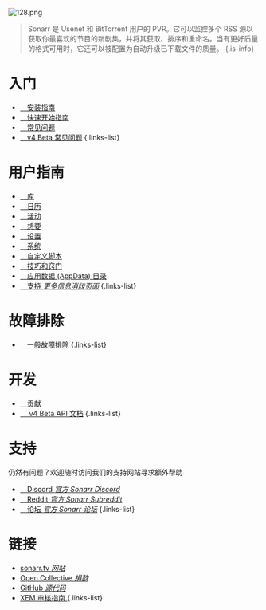 ![128.png](/assets/sonarr/logos/128.png)

> Sonarr 是 Usenet 和 BitTorrent 用户的 PVR。它可以监控多个 RSS 源以获取你最喜欢的节目的新剧集，并将其获取、排序和重命名。当有更好质量的格式可用时，它还可以被配置为自动升级已下载文件的质量。
{.is-info}

# 入门

- [<i class="fas fa-plus-square"></i>&emsp;安装指南](/sonarr/installation)
- [<i class="fas fa-book-open"></i>&emsp;快速开始指南](/sonarr/quick-start-guide)
- [<i class="far fa-question-circle"></i>&emsp;常见问题](/sonarr/faq)
- [<i class="far fa-question-circle"></i>&emsp;v4 Beta 常见问题](/sonarr/faq-v4)
{.links-list}

# 用户指南

- [<i class="fas fa-play"></i>&emsp;库](/sonarr/library)
- [<i class="fas fa-calendar-alt"></i>&emsp;日历](/sonarr/calendar)
- [<i class="fas fa-clock"></i>&emsp;活动](/sonarr/activity)
- [<i class="fas fa-search-minus"></i>&emsp;想要](/sonarr/wanted)
- [<i class="fas fa-cogs"></i>&emsp;设置](/sonarr/settings)
- [<i class="fas fa-laptop"></i>&emsp;系统](/sonarr/system)
- [<i class="fas fa-scroll"></i>&emsp;自定义脚本](/sonarr/custom-scripts)
- [<i class="fas fa-gifts"></i>&emsp;技巧和窍门](/sonarr/tips-and-tricks)
- [<i class="fas fa-database"></i>&emsp;应用数据 (AppData) 目录](/sonarr/appdata-directory)
- [<i class="fas fa-cogs"></i>&emsp;支持 *更多信息消歧页面*](/sonarr/supported)
{.links-list}

# 故障排除

- [<i class="far fa-life-ring"></i>&emsp;一般故障排除](/sonarr/troubleshooting)
{.links-list}

# 开发

- [<i class="fas fa-laptop-code"></i>&emsp;贡献](/sonarr/contributing)
- [<i class="fas fa-book"></i>&emsp; v4 Beta API 文档](https://sonarr.tv/docs/api)
{.links-list}

# 支持

仍然有问题？欢迎随时访问我们的支持网站寻求额外帮助

- [<i class="fab fa-discord"></i>&emsp;Discord *官方 Sonarr Discord*](https://discord.sonarr.tv/)
- [<i class="fab fa-reddit"></i>&emsp;Reddit *官方 Sonarr Subreddit*](https://reddit.com/r/sonarr)
- [<i class="fab fa-wpforms"></i>&emsp;论坛 *官方 Sonarr 论坛*](https://forums.sonarr.tv/)
{.links-list}

# 链接

- [sonarr.tv *网站*](https://sonarr.tv)
- [Open Collective *捐款*](https://opencollective.com/sonarr)
- [GitHub *源代码*](https://github.com/sonarr/sonarr)
- [XEM 审核指南 *<i class="fab fa-xing"></i>*](/sonarr/xem-guide)
{.links-list}